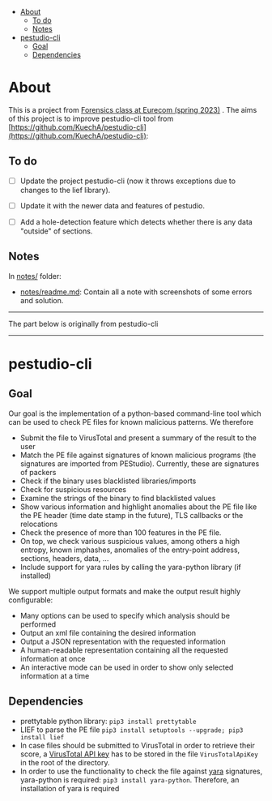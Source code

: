 
- [About](#about)
  - [To do](#to-do)
  - [Notes](#notes)
- [pestudio-cli](#pestudio-cli)
  - [Goal](#goal)
  - [Dependencies](#dependencies)

# About

This is a project from [Forensics class at Eurecom (spring 2023)](https://www.eurecom.fr/en/course/forensics-2023spring) . The aims of this project is to improve pestudio-cli tool from  [https://github.com/KuechA/pestudio-cli](https://github.com/KuechA/pestudio-cli):

## To do

- [ ] Update the project pestudio-cli (now it throws exceptions due to changes to the lief library).

- [ ] Update it with the newer data and features of pestudio.

- [ ] Add a hole-detection feature which detects whether there is any data "outside" of sections.

## Notes

In [notes/](notes/) folder:

- [notes/readme.md](notes/readme.md): Contain all a note with screenshots of some errors and solution.


---

The part below is originally from pestudio-cli

---

# pestudio-cli

## Goal

Our goal is the implementation of a python-based command-line tool which can be used to check PE files for known malicious patterns. We therefore
* Submit the file to VirusTotal and present a summary of the result to the user
* Match the PE file against signatures of known malicious programs (the signatures are imported from PEStudio). Currently, these are signatures of packers
* Check if the binary uses blacklisted libraries/imports
* Check for suspicious resources
* Examine the strings of the binary to find blacklisted values
* Show various information and highlight anomalies about the PE file like the PE header (time date stamp in the future), TLS callbacks or the relocations
* Check the presence of more than 100 features in the PE file.
* On top, we check various suspicious values, among others a high entropy, known imphashes, anomalies of the entry-point address, sections, headers, data, ...
* Include support for yara rules by calling the yara-python library (if installed)

We support multiple output formats and make the output result highly configurable:
* Many options can be used to specify which analysis should be performed
* Output an xml file containing the desired information
* Output a JSON representation with the requested information
* A human-readable representation containing all the requested information at once
* An interactive mode can be used in order to show only selected information at a time

## Dependencies
* prettytable python library: `pip3 install prettytable`
* LIEF to parse the PE file `pip3 install setuptools --upgrade; pip3 install lief`
* In case files should be submitted to VirusTotal in order to retrieve their score, a [VirusTotal API key](https://www.virustotal.com/en/documentation/public-api/#getting-started) has to be stored in the file `VirusTotalApiKey` in the root of the directory.
* In order to use the functionality to check the file against [yara](https://virustotal.github.io/yara/) signatures, yara-python is required: `pip3 install yara-python`. Therefore, an installation of yara is required
